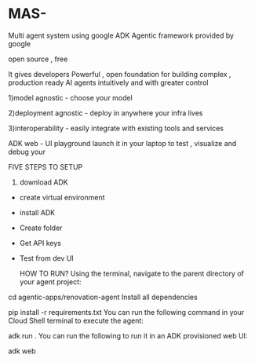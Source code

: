 # MAS-
Multi agent system using google ADK 
Agentic framework provided by google

open source , free

It gives developers Powerful , open foundation for building complex , production ready AI agents intuitively and with greater control

1)model agnostic - choose your model

2)deployment agnostic - deploy in anywhere your infra lives

3)interoperability - easily integrate with existing tools and services

ADK web - UI playground  launch it in your laptop to test , visualize and debug your 

FIVE STEPS TO SETUP 

1. download ADK
- create virtual environment
- install ADK
- Create folder
- Get API keys
- Test from dev UI

  HOW TO RUN?
  Using the terminal, navigate to the parent directory of your agent project:

cd agentic-apps/renovation-agent
Install all dependencies

pip install -r requirements.txt
You can run the following command in your Cloud Shell terminal to execute the agent:

adk run .
You can run the following to run it in an ADK provisioned web UI:

adk web
